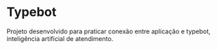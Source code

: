 # Typebot
Projeto desenvolvido para praticar conexão entre aplicação e typebot, inteligência artificial de atendimento.
